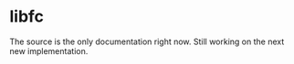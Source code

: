 libfc
=====
The source is the only documentation right now. Still working on the next new implementation.
